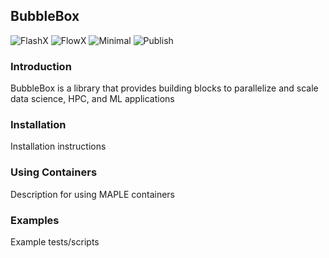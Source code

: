 ## BubbleBox

![FlashX](https://github.com/akashdhruv/BubbleBox/workflows/FlashX/badge.svg)
![FlowX](https://github.com/akashdhruv/BubbleBox/workflows/FlowX/badge.svg)
![Minimal](https://github.com/akashdhruv/BubbleBox/workflows/Minimal/badge.svg)
![Publish](https://github.com/akashdhruv/BubbleBox/workflows/Publish/badge.svg)


### Introduction
BubbleBox is a library that provides building blocks to parallelize and scale data science, HPC, and ML applications

### Installation
Installation instructions

### Using Containers
Description for using MAPLE containers

### Examples
Example tests/scripts
